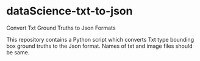 # dataScience-txt-to-json
Convert Txt Ground Truths to Json Formats

This repository contains a Python script which converts Txt type bounding box ground truths to the Json format. Names of txt and image files should be same.
